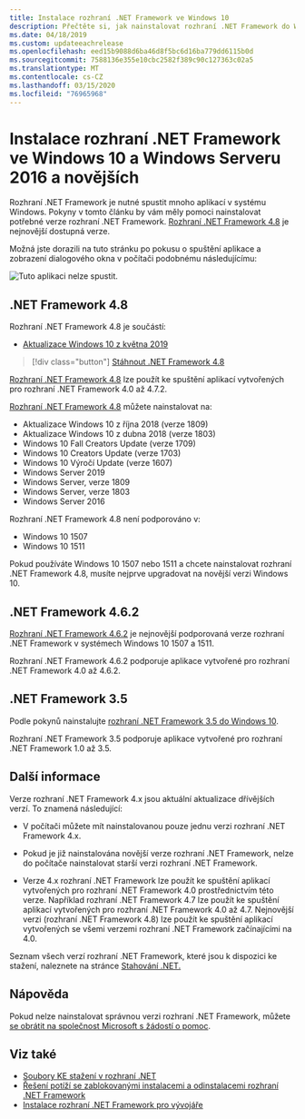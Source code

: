 ```yaml
---
title: Instalace rozhraní .NET Framework ve Windows 10
description: Přečtěte si, jak nainstalovat rozhraní .NET Framework do Windows 10 nebo Windows Server 2016.
ms.date: 04/18/2019
ms.custom: updateeachrelease
ms.openlocfilehash: eed15b9088d6ba46d8f5bc6d16ba779dd6115b0d
ms.sourcegitcommit: 7588136e355e10cbc2582f389c90c127363c02a5
ms.translationtype: MT
ms.contentlocale: cs-CZ
ms.lasthandoff: 03/15/2020
ms.locfileid: "76965968"
---
```

# <a name="install-the-net-framework-on-windows-10-and-windows-server-2016-and-later"></a>Instalace rozhraní .NET Framework ve Windows 10 a Windows Serveru 2016 a novějších

Rozhraní .NET Framework je nutné spustit mnoho aplikací v systému Windows. Pokyny v tomto článku by vám měly pomoci nainstalovat potřebné verze rozhraní .NET Framework. [Rozhraní .NET Framework 4.8](https://github.com/Microsoft/dotnet/tree/master/releases/net48) je nejnovější dostupná verze.

Možná jste dorazili na tuto stránku po pokusu o spuštění aplikace a zobrazení dialogového okna v počítači podobnému následujícímu:

![Tuto aplikaci nelze spustit.](./media/this-application-could-not-be-started.png)

## <a name="net-framework-48"></a> .NET Framework 4.8

Rozhraní .NET Framework 4.8 je součástí:

- [Aktualizace Windows 10 z května 2019](https://support.microsoft.com/help/4028685/windows-10-get-the-update)

> [!div class="button"]
> [Stáhnout .NET Framework 4.8](https://dotnet.microsoft.com/download/dotnet-framework/net48)

[Rozhraní .NET Framework 4.8](https://dotnet.microsoft.com/download/dotnet-framework/net48) lze použít ke spuštění aplikací vytvořených pro rozhraní .NET Framework 4.0 až 4.7.2.

[Rozhraní .NET Framework 4.8](https://dotnet.microsoft.com/download/dotnet-framework/net48) můžete nainstalovat na:

- Aktualizace Windows 10 z října 2018 (verze 1809)
- Aktualizace Windows 10 z dubna 2018 (verze 1803)
- Windows 10 Fall Creators Update (verze 1709)
- Windows 10 Creators Update (verze 1703)
- Windows 10 Výročí Update (verze 1607)
- Windows Server 2019
- Windows Server, verze 1809
- Windows Server, verze 1803
- Windows Server 2016

Rozhraní .NET Framework 4.8 není podporováno v:

- Windows 10 1507
- Windows 10 1511

Pokud používáte Windows 10 1507 nebo 1511 a chcete nainstalovat rozhraní .NET Framework 4.8, musíte nejprve upgradovat na novější verzi Windows 10.

## <a name="net-framework-462"></a>.NET Framework 4.6.2

[Rozhraní .NET Framework 4.6.2](https://dotnet.microsoft.com/download/dotnet-framework/net462) je nejnovější podporovaná verze rozhraní .NET Framework v systémech Windows 10 1507 a 1511.

Rozhraní .NET Framework 4.6.2 podporuje aplikace vytvořené pro rozhraní .NET Framework 4.0 až 4.6.2.

## <a name="net-framework-35"></a>.NET Framework 3.5

Podle pokynů nainstalujte [rozhraní .NET Framework 3.5 do Windows 10](dotnet-35-windows-10.md).

Rozhraní .NET Framework 3.5 podporuje aplikace vytvořené pro rozhraní .NET Framework 1.0 až 3.5.

## <a name="additional-information"></a>Další informace

Verze rozhraní .NET Framework 4.x jsou aktuální aktualizace dřívějších verzí. To znamená následující:

- V počítači můžete mít nainstalovanou pouze jednu verzi rozhraní .NET Framework 4.x.

- Pokud je již nainstalována novější verze rozhraní .NET Framework, nelze do počítače nainstalovat starší verzi rozhraní .NET Framework.

- Verze 4.x rozhraní .NET Framework lze použít ke spuštění aplikací vytvořených pro rozhraní .NET Framework 4.0 prostřednictvím této verze. Například rozhraní .NET Framework 4.7 lze použít ke spuštění aplikací vytvořených pro rozhraní .NET Framework 4.0 až 4.7. Nejnovější verzi (rozhraní .NET Framework 4.8) lze použít ke spuštění aplikací vytvořených se všemi verzemi rozhraní .NET Framework začínajícími na 4.0.

Seznam všech verzí rozhraní .NET Framework, které jsou k dispozici ke stažení, naleznete na stránce [Stahování .NET.](https://dotnet.microsoft.com/download)

## <a name="help"></a>Nápověda

Pokud nelze nainstalovat správnou verzi rozhraní .NET Framework, můžete [se obrátit na společnost Microsoft s žádostí o pomoc](mailto:dotnet-install-help@service.microsoft.com?subject=Install-Help).

## <a name="see-also"></a>Viz také

- [Soubory KE stažení v rozhraní .NET](https://dotnet.microsoft.com/download)
- [Řešení potíží se zablokovanými instalacemi a odinstalacemi rozhraní .NET Framework](troubleshoot-blocked-installations-and-uninstallations.md)
- [Instalace rozhraní .NET Framework pro vývojáře](guide-for-developers.md)
